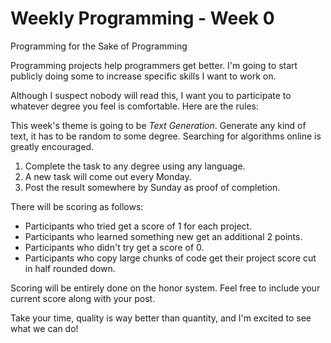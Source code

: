 <!-- 2021-08-09- -->
# Weekly Programming - Week 0

Programming for the Sake of Programming

Programming projects help programmers get better. I'm going to start publicly doing some to increase specific skills I want to work on.

Although I suspect nobody will read this, I want you to participate to whatever degree you feel is comfortable. Here are the rules:

This week's theme is going to be *Text Generation*. Generate any kind of text, it has to be random to some degree. Searching for algorithms online is greatly encouraged.

1. Complete the task to any degree using any language.
1. A new task will come out every Monday.
1. Post the result somewhere by Sunday as proof of completion.

There will be scoring as follows:
* Participants who tried get a score of 1 for each project.
* Participants who learned something new get an additional 2 points.
* Participants who didn't try get a score of 0.
* Participants who copy large chunks of code get their project score cut in half rounded down.

Scoring will be entirely done on the honor system. Feel free to include your current score along with your post.

Take your time, quality is way better than quantity, and I'm excited to see what we can do!
